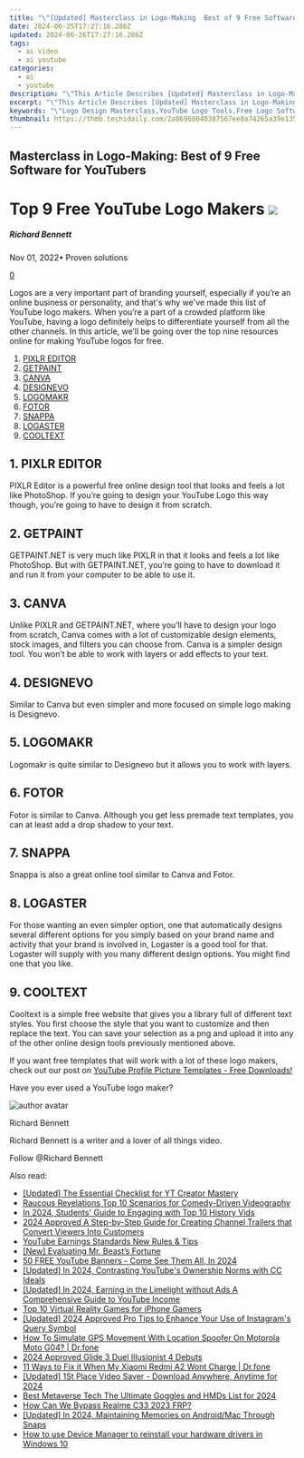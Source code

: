 ```yaml
---
title: "\"[Updated] Masterclass in Logo-Making  Best of 9 Free Software for YouTubers for 2024\""
date: 2024-06-25T17:27:16.286Z
updated: 2024-06-26T17:27:16.286Z
tags:
  - ai video
  - ai youtube
categories:
  - ai
  - youtube
description: "\"This Article Describes [Updated] Masterclass in Logo-Making: Best of 9 Free Software for YouTubers for 2024\""
excerpt: "\"This Article Describes [Updated] Masterclass in Logo-Making: Best of 9 Free Software for YouTubers for 2024\""
keywords: "\"Logo Design Masterclass,YouTube Logo Tools,Free Logo Software,Logo Making Tutorials,Creative Logos Online,Logo-Creation Lessons,Video Creator Logos\""
thumbnail: https://thmb.techidaily.com/2a86960040387567ee8a74265a39e135c9493f594810dac12c910c9d9ffd0bfb.jpg
---
```


## Masterclass in Logo-Making: Best of 9 Free Software for YouTubers

# Top 9 Free YouTube Logo Makers ![](https://images.wondershare.com/filmora/article-images/richard-bennett.jpg)

##### Richard Bennett

 Nov 01, 2022• Proven solutions

[0](#commentsBoxSeoTemplate)

Logos are a very important part of branding yourself, especially if you’re an online business or personality, and that's why we've made this list of YouTube logo makers. When you’re a part of a crowded platform like YouTube, having a logo definitely helps to differentiate yourself from all the other channels. In this article, we’ll be going over the top nine resources online for making YouTube logos for free.

1. [PIXLR EDITOR](#pixlr)
2. [GETPAINT](#getpaint)
3. [CANVA](#canva)
4. [DESIGNEVO](#designevo)
5. [LOGOMAKR](#logomakr)
6. [FOTOR](#fotor)
7. [SNAPPA](#snappa)
8. [LOGASTER](#logaster)
9. [COOLTEXT](#cooltext)

## 1\. PIXLR EDITOR

PIXLR Editor is a powerful free online design tool that looks and feels a lot like PhotoShop. If you’re going to design your YouTube Logo this way though, you’re going to have to design it from scratch.

## 2\. GETPAINT

GETPAINT.NET is very much like PIXLR in that it looks and feels a lot like PhotoShop. But with GETPAINT.NET, you’re going to have to download it and run it from your computer to be able to use it.

## 3\. CANVA

Unlike PIXLR and GETPAINT.NET, where you’ll have to design your logo from scratch, Canva comes with a lot of customizable design elements, stock images, and filters you can choose from. Canva is a simpler design tool. You won’t be able to work with layers or add effects to your text.

## 4\. DESIGNEVO

Similar to Canva but even simpler and more focused on simple logo making is Designevo.

## 5\. LOGOMAKR

Logomakr is quite similar to Designevo but it allows you to work with layers.

## 6\. FOTOR

Fotor is similar to Canva. Although you get less premade text templates, you can at least add a drop shadow to your text.

## 7\. SNAPPA

Snappa is also a great online tool similar to Canva and Fotor.

## 8\. LOGASTER

For those wanting an even simpler option, one that automatically designs several different options for you simply based on your brand name and activity that your brand is involved in, Logaster is a good tool for that. Logaster will supply with you many different design options. You might find one that you like.

## 9\. COOLTEXT

Cooltext is a simple free website that gives you a library full of different text styles. You first choose the style that you want to customize and then replace the text. You can save your selection as a png and upload it into any of the other online design tools previously mentioned above.

If you want free templates that will work with a lot of these logo makers, check out our post on [YouTube Profile Picture Templates - Free Downloads!](https://www.filmora.io/community-blog/youtube-profile-picture-templates-%E2%80%93-free-downloads%21-310.html)

Have you ever used a YouTube logo maker?

![author avatar](https://images.wondershare.com/filmora/article-images/richard-bennett.jpg)

Richard Bennett

Richard Bennett is a writer and a lover of all things video.

Follow @Richard Bennett


<ins class="adsbygoogle"
     style="display:block"
     data-ad-format="autorelaxed"
     data-ad-client="ca-pub-7571918770474297"
     data-ad-slot="1223367746"></ins>



<ins class="adsbygoogle"
     style="display:block"
     data-ad-client="ca-pub-7571918770474297"
     data-ad-slot="8358498916"
     data-ad-format="auto"
     data-full-width-responsive="true"></ins>

<span class="atpl-alsoreadstyle">Also read:</span>
<div><ul>
<li><a href="https://youtube-tips.techidaily.com/ed-the-essential-checklist-for-yt-creator-mastery/"><u>[Updated] The Essential Checklist for YT Creator Mastery</u></a></li>
<li><a href="https://youtube-tips.techidaily.com/us-revelations-top-10-scenarios-for-comedy-driven-videography/"><u>Raucous Revelations  Top 10 Scenarios for Comedy-Driven Videography</u></a></li>
<li><a href="https://youtube-tips.techidaily.com/24-students-guide-to-engaging-with-top-10-history-vids/"><u>In 2024, Students' Guide to Engaging with Top 10 History Vids</u></a></li>
<li><a href="https://youtube-tips.techidaily.com/approved-a-step-by-step-guide-for-creating-channel-trailers-that-convert-viewers-into-customers/"><u>2024 Approved  A Step-by-Step Guide for Creating Channel Trailers that Convert Viewers Into Customers</u></a></li>
<li><a href="https://youtube-tips.techidaily.com/be-earnings-standards-new-rules-and-tips/"><u>YouTube Earnings Standards  New Rules & Tips</u></a></li>
<li><a href="https://youtube-tips.techidaily.com/valuating-mr-beasts-fortune/"><u>[New] Evaluating Mr. Beast’s Fortune</u></a></li>
<li><a href="https://youtube-tips.techidaily.com/ee-youtube-banners-come-see-them-all-in-2024/"><u>50 FREE YouTube Banners - Come See Them All, In 2024</u></a></li>
<li><a href="https://youtube-tips.techidaily.com/ed-in-2024-contrasting-youtubes-ownership-norms-with-cc-ideals/"><u>[Updated] In 2024, Contrasting YouTube's Ownership Norms with CC Ideals</u></a></li>
<li><a href="https://youtube-tips.techidaily.com/ed-in-2024-earning-in-the-limelight-without-ads-a-comprehensive-guide-to-youtube-income/"><u>[Updated] In 2024, Earning in the Limelight without Ads  A Comprehensive Guide to YouTube Income</u></a></li>
<li><a href="https://extra-hints.techidaily.com/top-10-virtual-reality-games-for-iphone-gamers/"><u>Top 10 Virtual Reality Games for iPhone Gamers</u></a></li>
<li><a href="https://instagram-videos.techidaily.com/updated-2024-approved-pro-tips-to-enhance-your-use-of-instagrams-query-symbol/"><u>[Updated] 2024 Approved  Pro Tips to Enhance Your Use of Instagram's Query Symbol</u></a></li>
<li><a href="https://fake-location.techidaily.com/how-to-simulate-gps-movement-with-location-spoofer-on-motorola-moto-g04-drfone-by-drfone-virtual-android/"><u>How To Simulate GPS Movement With Location Spoofer On Motorola Moto G04? | Dr.fone</u></a></li>
<li><a href="https://some-knowledge.techidaily.com/2024-approved-glide-3-duel-illusionist-4-debuts/"><u>2024 Approved  Glide 3 Duel  Illusionist 4 Debuts</u></a></li>
<li><a href="https://howto.techidaily.com/11-ways-to-fix-it-when-my-xiaomi-redmi-a2-wont-charge-drfone-by-drfone-fix-android-problems-fix-android-problems/"><u>11 Ways to Fix it When My Xiaomi Redmi A2 Wont Charge | Dr.fone</u></a></li>
<li><a href="https://facebook-video-footage.techidaily.com/updated-1st-place-video-saver-download-anywhere-anytime-for-2024/"><u>[Updated] 1St Place Video Saver - Download Anywhere, Anytime for 2024</u></a></li>
<li><a href="https://fox-direct.techidaily.com/best-metaverse-tech-the-ultimate-goggles-and-hmds-list-for-2024/"><u>Best Metaverse Tech  The Ultimate Goggles and HMDs List for 2024</u></a></li>
<li><a href="https://android-frp.techidaily.com/how-can-we-bypass-realme-c33-2023-frp-by-drfone-android/"><u>How Can We Bypass Realme C33 2023 FRP?</u></a></li>
<li><a href="https://snapchat-videos.techidaily.com/updated-in-2024-maintaining-memories-on-androidmac-through-snaps/"><u>[Updated] In 2024, Maintaining Memories on Android/Mac Through Snaps</u></a></li>
<li><a href="https://review-topics.techidaily.com/how-to-use-device-manager-to-reinstall-your-hardware-drivers-in-windows-10-by-drivereasy-guide/"><u>How to use Device Manager to reinstall your hardware drivers in Windows 10</u></a></li>
</ul></div>
